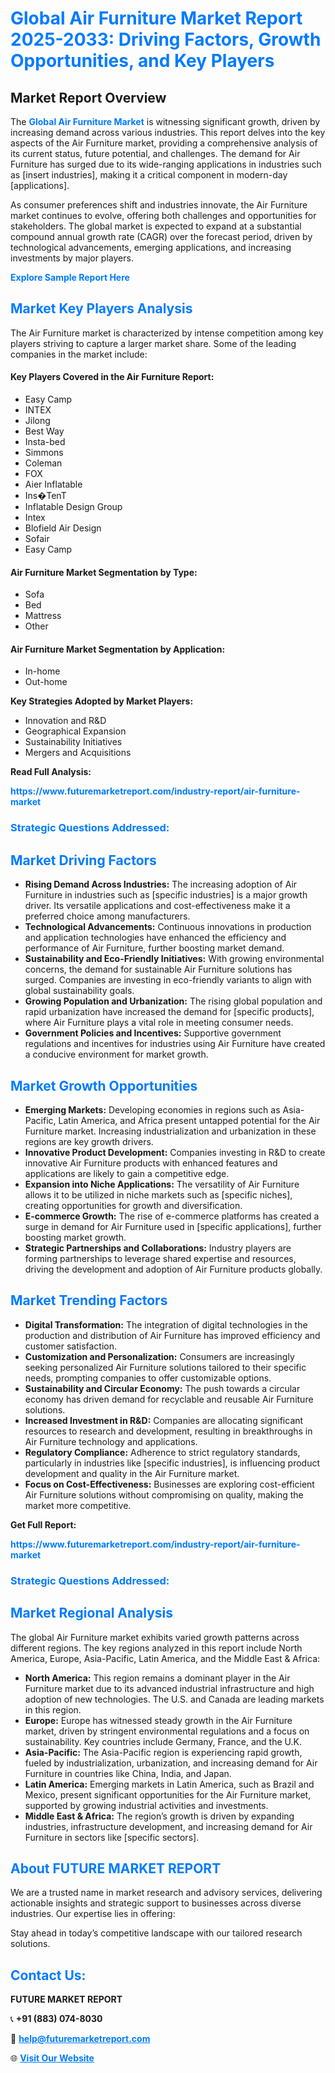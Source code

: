 <h1 style="color: #007BFF;">Global Air Furniture Market Report 2025-2033: Driving Factors, Growth Opportunities, and Key Players</h1>

<section id="overview">
<h2>Market Report Overview</h2>
<p>The <a href="https://www.futuremarketreport.com/industry-report/air-furniture-market" style="color: #007BFF; text-decoration: none;"><strong>Global Air Furniture Market</strong></a> is witnessing significant growth, driven by increasing demand across various industries. This report delves into the key aspects of the Air Furniture market, providing a comprehensive analysis of its current status, future potential, and challenges. The demand for Air Furniture has surged due to its wide-ranging applications in industries such as [insert industries], making it a critical component in modern-day [applications].</p>
<p>As consumer preferences shift and industries innovate, the Air Furniture market continues to evolve, offering both challenges and opportunities for stakeholders. The global market is expected to expand at a substantial compound annual growth rate (CAGR) over the forecast period, driven by technological advancements, emerging applications, and increasing investments by major players.</p>
</section>

<section id="overview">
<p><a href="https://www.futuremarketreport.com/request-sample/reportId=104349" style="color: #007BFF; text-decoration: none;"><strong>Explore Sample Report Here</strong></a></p>
</section>

<section id="key-players">
<h2 style="color: #007BFF;">Market Key Players Analysis</h2>
<p>The Air Furniture market is characterized by intense competition among key players striving to capture a larger market share. Some of the leading companies in the market include:</p>
<h4>Key Players Covered in the Air Furniture Report:</h4>
<ul><li>Easy Camp</li><li>INTEX</li><li>Jilong</li><li>Best Way</li><li>Insta-bed</li><li>Simmons</li><li>Coleman</li><li>FOX</li><li>Aier Inflatable</li><li>Ins�TenT</li><li>Inflatable Design Group</li><li>Intex</li><li>Blofield Air Design</li><li>Sofair</li><li>Easy Camp</li></ul>
<h4>Air Furniture Market Segmentation by Type:</h4>
<ul><li>Sofa</li><li>Bed</li><li>Mattress</li><li>Other</li></ul>

<h4>Air Furniture Market Segmentation by Application:</h4>
<ul><li>In-home</li><li>Out-home</li></ul>
<p><strong>Key Strategies Adopted by Market Players:</strong></p>
<ul>
<li>Innovation and R&D</li>
<li>Geographical Expansion</li>
<li>Sustainability Initiatives</li>
<li>Mergers and Acquisitions</li>
</ul>
</section>

<section>
<p><strong>Read Full Analysis: </strong></p><a href="https://www.futuremarketreport.com/industry-report/air-furniture-market" style="color: #007BFF; text-decoration: none;"><strong>https://www.futuremarketreport.com/industry-report/air-furniture-market</strong></a>
<h3 style="color: #007BFF;">Strategic Questions Addressed:</h3>
</section>

<section id="driving-factors">
<h2 style="color: #007BFF;">Market Driving Factors</h2>
<ul>
<li><strong>Rising Demand Across Industries:</strong> The increasing adoption of Air Furniture in industries such as [specific industries] is a major growth driver. Its versatile applications and cost-effectiveness make it a preferred choice among manufacturers.</li>
<li><strong>Technological Advancements:</strong> Continuous innovations in production and application technologies have enhanced the efficiency and performance of Air Furniture, further boosting market demand.</li>
<li><strong>Sustainability and Eco-Friendly Initiatives:</strong> With growing environmental concerns, the demand for sustainable Air Furniture solutions has surged. Companies are investing in eco-friendly variants to align with global sustainability goals.</li>
<li><strong>Growing Population and Urbanization:</strong> The rising global population and rapid urbanization have increased the demand for [specific products], where Air Furniture plays a vital role in meeting consumer needs.</li>
<li><strong>Government Policies and Incentives:</strong> Supportive government regulations and incentives for industries using Air Furniture have created a conducive environment for market growth.</li>
</ul>
</section>

<section id="growth-opportunities">
<h2 style="color: #007BFF;">Market Growth Opportunities</h2>
<ul>
<li><strong>Emerging Markets:</strong> Developing economies in regions such as Asia-Pacific, Latin America, and Africa present untapped potential for the Air Furniture market. Increasing industrialization and urbanization in these regions are key growth drivers.</li>
<li><strong>Innovative Product Development:</strong> Companies investing in R&D to create innovative Air Furniture products with enhanced features and applications are likely to gain a competitive edge.</li>
<li><strong>Expansion into Niche Applications:</strong> The versatility of Air Furniture allows it to be utilized in niche markets such as [specific niches], creating opportunities for growth and diversification.</li>
<li><strong>E-commerce Growth:</strong> The rise of e-commerce platforms has created a surge in demand for Air Furniture used in [specific applications], further boosting market growth.</li>
<li><strong>Strategic Partnerships and Collaborations:</strong> Industry players are forming partnerships to leverage shared expertise and resources, driving the development and adoption of Air Furniture products globally.</li>
</ul>
</section>

<section id="trending-factors">
<h2 style="color: #007BFF;">Market Trending Factors</h2>
<ul>
<li><strong>Digital Transformation:</strong> The integration of digital technologies in the production and distribution of Air Furniture has improved efficiency and customer satisfaction.</li>
<li><strong>Customization and Personalization:</strong> Consumers are increasingly seeking personalized Air Furniture solutions tailored to their specific needs, prompting companies to offer customizable options.</li>
<li><strong>Sustainability and Circular Economy:</strong> The push towards a circular economy has driven demand for recyclable and reusable Air Furniture solutions.</li>
<li><strong>Increased Investment in R&D:</strong> Companies are allocating significant resources to research and development, resulting in breakthroughs in Air Furniture technology and applications.</li>
<li><strong>Regulatory Compliance:</strong> Adherence to strict regulatory standards, particularly in industries like [specific industries], is influencing product development and quality in the Air Furniture market.</li>
<li><strong>Focus on Cost-Effectiveness:</strong> Businesses are exploring cost-efficient Air Furniture solutions without compromising on quality, making the market more competitive.</li>
</ul>
</section>

<section>
<p><strong>Get Full Report: </strong></p><a href="https://www.futuremarketreport.com/industry-report/air-furniture-market" style="color: #007BFF; text-decoration: none;"><strong>https://www.futuremarketreport.com/industry-report/air-furniture-market</strong></a>
<h3 style="color: #007BFF;">Strategic Questions Addressed:</h3>
</section>


<section id="regional-analysis">
<h2 style="color: #007BFF;">Market Regional Analysis</h2>
<p>The global Air Furniture market exhibits varied growth patterns across different regions. The key regions analyzed in this report include North America, Europe, Asia-Pacific, Latin America, and the Middle East & Africa:</p>
<ul>
<li><strong>North America:</strong> This region remains a dominant player in the Air Furniture market due to its advanced industrial infrastructure and high adoption of new technologies. The U.S. and Canada are leading markets in this region.</li>
<li><strong>Europe:</strong> Europe has witnessed steady growth in the Air Furniture market, driven by stringent environmental regulations and a focus on sustainability. Key countries include Germany, France, and the U.K.</li>
<li><strong>Asia-Pacific:</strong> The Asia-Pacific region is experiencing rapid growth, fueled by industrialization, urbanization, and increasing demand for Air Furniture in countries like China, India, and Japan.</li>
<li><strong>Latin America:</strong> Emerging markets in Latin America, such as Brazil and Mexico, present significant opportunities for the Air Furniture market, supported by growing industrial activities and investments.</li>
<li><strong>Middle East & Africa:</strong> The region’s growth is driven by expanding industries, infrastructure development, and increasing demand for Air Furniture in sectors like [specific sectors].</li>
</ul>
</section>

<footer>
<h2 style="color: #007BFF;">About FUTURE MARKET REPORT</h2>
<p>We are a trusted name in market research and advisory services, delivering actionable insights and strategic support to businesses across diverse industries. Our expertise lies in offering:</p>

<p>Stay ahead in today’s competitive landscape with our tailored research solutions.</p>

<h2 style="color: #007BFF;">Contact Us:</h2>
<p><strong>FUTURE MARKET REPORT</strong></p>
<p>📞 <strong>+91 (883) 074-8030</strong></p>
<p>📧 <strong><a href="mailto:help@futuremarketreport.com" style="color: #007BFF;">help@futuremarketreport.com</a></strong></p>
<p>🌐 <strong><a href="https://www.futuremarketreport.com/" style="color: #007BFF;">Visit Our Website</a></strong></p>
</footer>